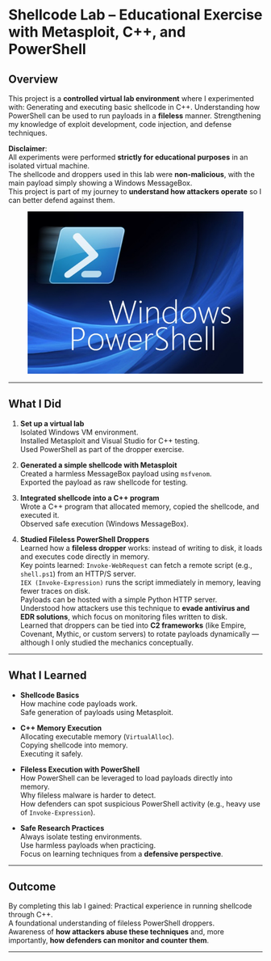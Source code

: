 # Shellcode Lab – Educational Exercise with Metasploit, C++, and PowerShell

## Overview
This project is a **controlled virtual lab environment** where I experimented with:
 Generating and executing basic shellcode in C++.
 Understanding how PowerShell can be used to run payloads in a **fileless** manner.
 Strengthening my knowledge of exploit development, code injection, and defense techniques.

 **Disclaimer**:  
All experiments were performed **strictly for educational purposes** in an isolated virtual machine.  
The shellcode and droppers used in this lab were **non-malicious**, with the main payload simply showing a Windows MessageBox.  
This project is part of my journey to **understand how attackers operate** so I can better defend against them.

<p align="center">
  <img src="https://github.com/ThabisoM7/ShellCode-Project/blob/main/Shell%20Code/LAB%20SNABSHOTS/pwsh.jpg" height="45%" width="85%" />
</p>

---

## What I Did
1. **Set up a virtual lab**  
    Isolated Windows VM environment.  
    Installed Metasploit and Visual Studio for C++ testing.  
    Used PowerShell as part of the dropper exercise.  

2. **Generated a simple shellcode with Metasploit**  
    Created a harmless MessageBox payload using `msfvenom`.  
    Exported the payload as raw shellcode for testing.

3. **Integrated shellcode into a C++ program**  
    Wrote a C++ program that allocated memory, copied the shellcode, and executed it.  
    Observed safe execution (Windows MessageBox).  

4. **Studied Fileless PowerShell Droppers**  
    Learned how a **fileless dropper** works: instead of writing to disk, it loads and executes code directly in memory.  
    Key points learned:
      `Invoke-WebRequest` can fetch a remote script (e.g., `shell.ps1`) from an HTTP/S server.  
      `IEX (Invoke-Expression)` runs the script immediately in memory, leaving fewer traces on disk.  
      Payloads can be hosted with a simple Python HTTP server.  
    Understood how attackers use this technique to **evade antivirus and EDR solutions**, which focus on monitoring files written to disk.  
    Learned that droppers can be tied into **C2 frameworks** (like Empire, Covenant, Mythic, or custom servers) to rotate payloads dynamically — although I only studied the mechanics conceptually.  

---

## What I Learned
- **Shellcode Basics**  
   How machine code payloads work.  
   Safe generation of payloads using Metasploit.  

- **C++ Memory Execution**  
   Allocating executable memory (`VirtualAlloc`).  
   Copying shellcode into memory.  
   Executing it safely.  

- **Fileless Execution with PowerShell**  
   How PowerShell can be leveraged to load payloads directly into memory.  
   Why fileless malware is harder to detect.  
   How defenders can spot suspicious PowerShell activity (e.g., heavy use of `Invoke-Expression`).  

- **Safe Research Practices**  
   Always isolate testing environments.  
   Use harmless payloads when practicing.  
   Focus on learning techniques from a **defensive perspective**.  

---

## Outcome
By completing this lab I gained:
 Practical experience in running shellcode through C++.  
 A foundational understanding of fileless PowerShell droppers.  
 Awareness of **how attackers abuse these techniques** and, more importantly, **how defenders can monitor and counter them**.  

---
